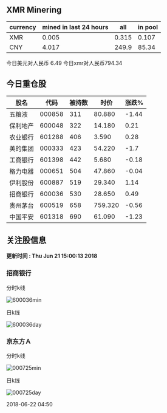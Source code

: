 ## XMR Minering

|currency|mined in last 24 hours|all|in pool|
|---|---|---|---|
|XMR|0.005|0.315|0.107|
|CNY|4.017|249.9|85.34|

今日美元对人民币 6.49	今日xmr对人民币794.34


## 今日重仓股 

|股名|代码|被持数|时价|涨跌%|
|---|---|---|---|---|
|五粮液|000858|311|80.880|-1.44|
|保利地产|600048|322|14.180|0.21|
|农业银行|601288|406|3.590|0.28|
|美的集团|000333|423|54.220|-1.7|
|工商银行|601398|442|5.680|-0.18|
|格力电器|000651|504|47.860|-0.04|
|伊利股份|600887|519|29.340|1.14|
|招商银行|600036|530|28.650|0.49|
|贵州茅台|600519|658|759.320|-0.56|
|中国平安|601318|690|61.090|-1.23|

## 关注股信息
**更新时间 : Thu Jun 21 15:00:13 2018**
### 招商银行 
分时k线

![600036min](http://image.sinajs.cn/newchart/min/n/sh600036.gif)

日k线

![600036day](http://image.sinajs.cn/newchart/daily/n/sh600036.gif)

### 京东方Ａ 
分时k线

![000725min](http://image.sinajs.cn/newchart/min/n/sz000725.gif)

日k线

![000725day](http://image.sinajs.cn/newchart/daily/n/sz000725.gif)

2018-06-22 04:50